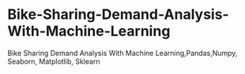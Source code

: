 # Bike-Sharing-Demand-Analysis-With-Machine-Learning
Bike Sharing Demand Analysis With Machine Learning,Pandas,Numpy, Seaborn, Matplotlib, Sklearn
